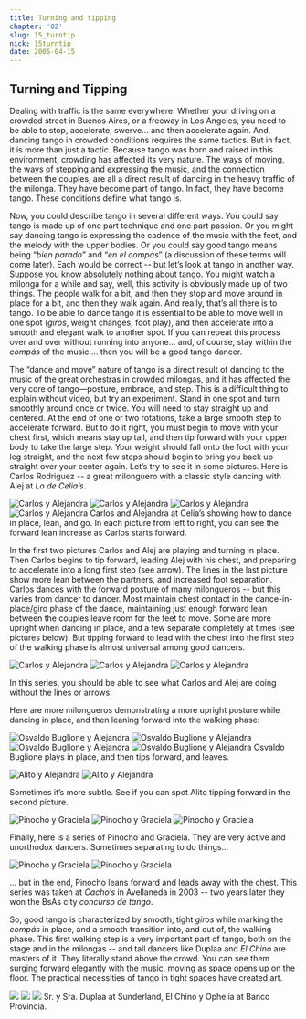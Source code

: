 ```yaml
---
title: Turning and tipping
chapter: '02'
slug: 15_turntip
nick: 15turntip
date: 2005-04-15
---
```


## Turning and Tipping

Dealing with traffic is the same everywhere. Whether your driving on a crowded street in Buenos Aires, or a freeway in Los Angeles, you need to be able to stop, accelerate, swerve… and then accelerate again. And, dancing tango in crowded conditions requires the same tactics. But in fact, it is more than just a tactic. Because tango was born and raised in this environment, crowding has affected its very nature. The ways of moving, the ways of stepping and expressing the music, and the connection between the couples, are all a direct result of dancing in the heavy traffic of the milonga. They have become part of tango. In fact, they have become tango. These conditions define what tango is.

Now, you could describe tango in several different ways. You could say tango is made up of one part technique and one part passion. Or you might say dancing tango is expressing the cadence of the music with the feet, and the melody with the upper bodies. Or you could say good tango means being “_bien parado_” and “_en el compás_” (a discussion of these terms will come later). Each would be correct -- but let’s look at tango in another way. Suppose you know absolutely nothing about tango. You might watch a milonga for a while and say, well, this activity is obviously made up of two things. The people walk for a bit, and then they stop and move around in place for a bit, and then they walk again. And really, that’s all there is to tango. To be able to dance tango it is essential to be able to move well in one spot (_giros_, weight changes, foot play), and then accelerate into a smooth and elegant walk to another spot. If you can repeat this process over and over without running into anyone… and, of course, stay within the _compás_ of the music ... then you will be a good tango dancer.

The “dance and move” nature of tango is a direct result of dancing to the music of the great orchestras in crowded milongas, and it has affected the very core of tango—posture, embrace, and step. This is a difficult thing to explain without video, but try an experiment. Stand in one spot and turn smoothly around once or twice. You will need to stay straight up and centered. At the end of one or two rotations, take a large smooth step to accelerate forward. But to do it right, you must begin to move with your chest first, which means stay up tall, and then tip forward with your upper body to take the large step. Your weight should fall onto the foot with your leg straight, and the next few steps should begin to bring you back up straight over your center again. Let’s try to see it in some pictures. Here is Carlos Rodriguez -- a great milonguero with a classic style dancing with Alej at _Lo de Celia’s_.

![Carlos y Alejandra](/2_pics/15turntip/image001.jpg)
![Carlos y Alejandra](/2_pics/15turntip/image003.jpg)
![Carlos y Alejandra](/2_pics/15turntip/image005.jpg)
![Carlos y Alejandra](/2_pics/15turntip/image007.jpg)
Carlos and Alejandra at Celia’s showing how to dance in place, lean, and go. In each picture
from left to right, you can see the forward lean increase as Carlos starts forward.

In the first two pictures Carlos and Alej are playing and turning in place. Then Carlos begins to tip forward, leading Alej with his chest, and preparing to accelerate into a long first step (see arrow). The lines in the last picture show more lean between the partners, and increased foot separation. Carlos dances with the forward posture of many milongueros -- but this varies from dancer to dancer. Most maintain chest contact in the dance-in-place/giro phase of the dance, maintaining just enough forward lean between the couples leave room for the feet to move. Some are more upright when dancing in place, and a few separate completely at times (see pictures below). But tipping forward to lead with the chest into the first step of the walking phase is almost universal among good dancers.

![Carlos y Alejandra](/2_pics/15turntip/image009.jpg)
![Carlos y Alejandra](/2_pics/15turntip/image011.jpg)
![Carlos y Alejandra](/2_pics/15turntip/image013.jpg)

In this series, you should be able to see what Carlos and Alej are doing without the lines or arrows:

Here are more milongueros demonstrating a more upright posture while dancing in place, and then leaning forward into the walking phase:

![Osvaldo Buglione y Alejandra](/2_pics/15turntip/image016.jpg)
![Osvaldo Buglione y Alejandra](/2_pics/15turntip/image018.jpg)
![Osvaldo Buglione y Alejandra](/2_pics/15turntip/image020.jpg)
![Osvaldo Buglione y Alejandra](/2_pics/15turntip/image022.jpg)
Osvaldo Buglione plays in place, and then tips forward, and leaves.

![Alito y Alejandra](/2_pics/15turntip/23.jpg)
![Alito y Alejandra](/2_pics/15turntip/24.jpg)

Sometimes it’s more subtle. See if you can spot Alito tipping forward in the second picture.

![Pinocho y Graciela](/2_pics/15turntip/image028.jpg)
![Pinocho y Graciela](/2_pics/15turntip/image030.jpg)
![Pinocho y Graciela](/2_pics/15turntip/image032.jpg)

Finally, here is a series of Pinocho and Graciela. They are very active and unorthodox dancers.
Sometimes separating to do things...

![Pinocho y Graciela](/2_pics/15turntip/image034.jpg)
![Pinocho y Graciela](/2_pics/15turntip/image036.jpg)

... but in the end, Pinocho leans forward and leads away with the chest. This series was taken at _Cacho’s_ in Avellaneda in 2003 -- two years later they won the BsAs city _concurso de tango_.

So, good tango is characterized by smooth, tight _giros_ while marking the _compás_ in place, and a smooth transition into, and out of, the walking phase. This first walking step is a very important part of tango, both on the stage and in the milongas -- and tall dancers like Duplaa and _El Chino_ are masters of it. They literally stand above the crowd. You can see them surging forward elegantly with the music, moving as space opens up on the floor. The practical necessities of tango in tight spaces have created art.

![](/2_pics/15turntip/image037.jpg)
![](/2_pics/15turntip/image039.jpg)
![](/2_pics/15turntip/image041.jpg)
Sr. y Sra. Duplaa at Sunderland, El Chino y Ophelia at Banco Provincia.

